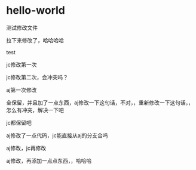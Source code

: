 # hello-world

测试修改文件

拉下来修改了，哈哈哈哈

test

jc修改第一次

jc修改第二次，会冲突吗？


aj第一次修改


全保留，并且加了一点东西，aj修改一下这句话，不对，，重新修改一下这句话，，怎么有冲突，解决一下吧



jc都保留吧



aj修改了一点代码，jc能直接从aj的分支合吗


aj修改，jc再修改


aj修改，再添加一点点东西，，哈哈哈